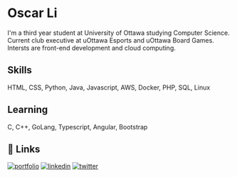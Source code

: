 
# Oscar Li



I'm a third year student at University of Ottawa studying Computer Science. 
Current club executive at uOttawa Esports and uOttawa Board Games. Intersts are 
front-end development and cloud computing.


## Skills
HTML, CSS, Python, Java, Javascript, AWS, Docker, PHP, SQL, Linux

## Learning

C, C++, GoLang, Typescript, Angular, Bootstrap



## 🔗 Links
[![portfolio](https://img.shields.io/badge/my_portfolio-000?style=for-the-badge&logo=ko-fi&logoColor=white)](https://oscarli.dev)
[![linkedin](https://img.shields.io/badge/linkedin-0A66C2?style=for-the-badge&logo=linkedin&logoColor=white)](https://www.linkedin.com/in/oscar-li-409127212/)
[![twitter](https://img.shields.io/badge/twitter-1DA1F2?style=for-the-badge&logo=twitter&logoColor=white)](https://twitter.com/Cytext_)


